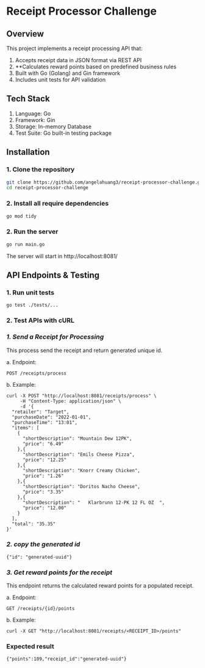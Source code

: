# **Receipt Processor Challenge**

## **Overview**
This project implements a receipt processing API that:
1. Accepts receipt data in JSON format via REST API  
2. **Calculates reward points based on predefined business rules  
3. Built with Go (Golang) and Gin framework 
4. Includes unit tests for API validation  

## **Tech Stack**
1. Language: Go
2. Framework: Gin
3. Storage: In-memory Database
4. Test Suite: Go built-in testing package
## **Installation**

### **1. Clone the repository**

```sh
git clone https://github.com/angelahuang3/receipt-processor-challenge.git
cd receipt-processor-challenge
```

### **2. Install all require dependencies**

```sh
go mod tidy
```

### **2. Run the server**

```sh
go run main.go
```
The server will start in http://localhost:8081/     

## **API Endpoints & Testing**

### **1. Run unit tests**

```
go test ./tests/...
```

### **2. Test APIs with cURL**

### ***1. Send a Receipt for Processing***
This process send the receipt and return generated unique id. <br/>

a. Endpoint:
```
POST /receipts/process
```
b. Example:

```
curl -X POST "http://localhost:8081/receipts/process" \
     -H "Content-Type: application/json" \
     -d '{
  "retailer": "Target",
  "purchaseDate": "2022-01-01",
  "purchaseTime": "13:01",
  "items": [
    {
      "shortDescription": "Mountain Dew 12PK",
      "price": "6.49"
    },{
      "shortDescription": "Emils Cheese Pizza",
      "price": "12.25"
    },{
      "shortDescription": "Knorr Creamy Chicken",
      "price": "1.26"
    },{
      "shortDescription": "Doritos Nacho Cheese",
      "price": "3.35"
    },{
      "shortDescription": "   Klarbrunn 12-PK 12 FL OZ  ",
      "price": "12.00"
    }
  ],
  "total": "35.35"
}'
```

### _2. copy the generated id_

```
{"id": "generated-uuid"}
```

### _3. Get reward points for the receipt_
This endpoint returns the calculated reward points for a populated receipt. <br/>

a. Endpoint:
```
GET /receipts/{id}/points
```
b. Example:
```
curl -X GET "http://localhost:8081/receipts/<RECEIPT_ID>/points"
```

### Expected result
```
{"points":109,"receipt_id":"generated-uuid"}
```
